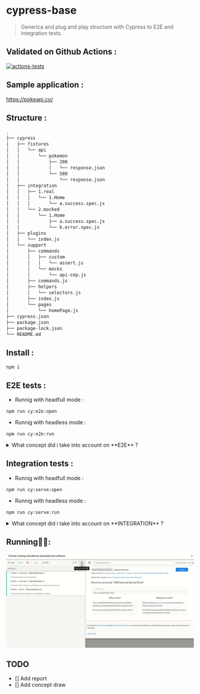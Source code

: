 # cypress-base
> Generica and plug and play structure with Cypress to E2E and integration tests.

## Validated on Github Actions :
[![actions-tests](https://github.com/victorcampos-mbciet/cypress-base/actions/workflows/cypress-test.yml/badge.svg)](https://github.com/victorcampos-mbciet/cypress-base/actions/workflows/cypress-test.yml)

## Sample application :
https://pokeapi.co/

## Structure :
```
.
├── cypress
│   ├── fixtures
│   │   └── api
│   │       └── pokemon
│   │           ├── 200
│   │           │   └── response.json
│   │           └── 500
│   │               └── response.json
│   ├── integration
│   │   ├── 1.real
│   │   │   └── 1.Home
│   │   │       └── a.success.spec.js
│   │   └── 2.mocked
│   │       └── 1.Home
│   │           ├── a.success.spec.js
│   │           └── b.error.spec.js
│   ├── plugins
│   │   └── index.js
│   └── support
│       ├── commands
│       │   ├── custom
│       │   │   └── assert.js
│       │   └── mocks
│       │       └── api-cep.js
│       ├── commands.js
│       ├── helpers
│       │   └── selectors.js
│       ├── index.js
│       └── pages
│           └── homePage.js
├── cypress.json
├── package.json
├── package-lock.json
└── README.md
```

## Install :
```
npm i
```

## E2E tests :
- Runnig with headfull mode :
```
npm run cy:e2e:open
```
- Runnig with headless mode :
```
npm run cy:e2e:run
```
<details>
  <summary>What concept did i take into account on **E2E** ?</summary>
  > TODO
</details> 

## Integration tests :

- Runnig with headfull mode :
```
npm run cy:serve:open
```
- Runnig with headless mode :
```
npm run cy:serve:run
```

<details>
  <summary>What concept did i take into account on **INTEGRATION** ?</summary>
  > TODO
</details> 

## Running🏃🏃: 
![RUNNING](support/runnig.gif)

## TODO
- [] Add report
- [] Add concept draw
